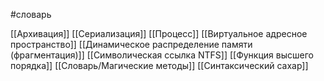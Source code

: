 #словарь

[[Архивация]]
[[Сериализация]]
[[Процесс]]
[[Виртуальное адресное пространство]]
[[Динамическое распределение памяти (фрагментация)]]
[[Символическая ссылка NTFS]]
[[Функция высшего порядка]]
[[Словарь/Магические методы]]
[[Синтаксический сахар]]